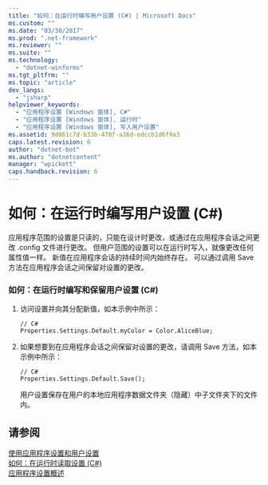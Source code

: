 ```yaml
---
title: "如何：在运行时编写用户设置 (C#) | Microsoft Docs"
ms.custom: ""
ms.date: "03/30/2017"
ms.prod: ".net-framework"
ms.reviewer: ""
ms.suite: ""
ms.technology: 
  - "dotnet-winforms"
ms.tgt_pltfrm: ""
ms.topic: "article"
dev_langs: 
  - "jsharp"
helpviewer_keywords: 
  - "应用程序设置 [Windows 窗体], C#"
  - "应用程序设置 [Windows 窗体], 运行时"
  - "应用程序设置 [Windows 窗体], 写入用户设置"
ms.assetid: 9d061c7d-b33b-470f-a36d-edccb1d6f9a3
caps.latest.revision: 6
author: "dotnet-bot"
ms.author: "dotnetcontent"
manager: "wpickett"
caps.handback.revision: 6
---
```

# 如何：在运行时编写用户设置 (C#)
应用程序范围的设置是只读的，只能在设计时更改，或通过在应用程序会话之间更改 .config 文件进行更改。  但用户范围的设置可以在运行时写入，就像更改任何属性值一样。  新值在应用程序会话的持续时间内始终存在。  可以通过调用 Save 方法在应用程序会话之间保留对设置的更改。  
  
### 如何：在运行时编写和保留用户设置 \(C\#\)  
  
1.  访问设置并向其分配新值，如本示例中所示：  
  
    ```  
    // C#  
    Properties.Settings.Default.myColor = Color.AliceBlue;  
    ```  
  
2.  如果想要到在应用程序会话之间保留对设置的更改，请调用 Save 方法，如本示例中所示：  
  
    ```  
    // C#  
    Properties.Settings.Default.Save();  
    ```  
  
     用户设置保存在用户的本地应用程序数据文件夹（隐藏）中子文件夹下的文件内。  
  
## 请参阅  
 [使用应用程序设置和用户设置](../../../../docs/framework/winforms/advanced/using-application-settings-and-user-settings.md)   
 [如何：在运行时读取设置 \(C\#\)](../../../../docs/framework/winforms/advanced/how-to-read-settings-at-run-time-with-csharp.md)   
 [应用程序设置概述](../../../../docs/framework/winforms/advanced/application-settings-overview.md)